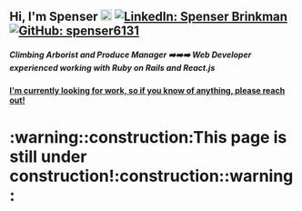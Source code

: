 <h2>Hi, I'm Spenser
<img align='right'>
<a href="https://dev.to/spenser6131" ><img src="https://svgur.com/i/Vfu.svg" alt="Dev.to: spenser6131" height='20px'></a>
<a href="https://www.linkedin.com/in/spenser-brinkman/"><img src="https://img.shields.io/badge/-Spenser%20Brinkman-blue?style=flat-square&logo=Linkedin&logoColor=white&link=https://www.linkedin.com/in/spenserbrinkman/" alt="LinkedIn: Spenser Brinkman"></a>
<a href="https://github.com/spenser6131"><img src="https://img.shields.io/github/followers/spenser6131?label=follow&style=social" alt="GitHub: spenser6131"></a></h2>
</img>

##### Climbing Arborist and Produce Manager :arrow_right::arrow_right::arrow_right: Web Developer experienced working with Ruby on Rails and React.js

#### [I'm currently looking for work, so if you know of anything, please reach out!](mailto:brinkman.spenser@gmail.com)

<h1>:warning::construction:This page is still under construction!:construction::warning:</h1>

